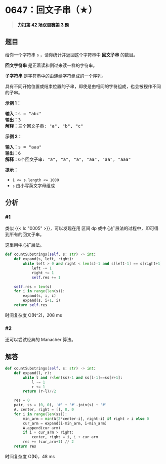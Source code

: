 # 0647：回文子串（★）


> <u>**[力扣第 42 场双周赛第 3 题](https://leetcode.cn/problems/palindromic-substrings/)**</u>

## 题目

<p>给你一个字符串 <code>s</code> ，请你统计并返回这个字符串中 <strong>回文子串</strong> 的数目。</p>

<p><strong>回文字符串</strong> 是正着读和倒过来读一样的字符串。</p>

<p><strong>子字符串</strong> 是字符串中的由连续字符组成的一个序列。</p>

<p>具有不同开始位置或结束位置的子串，即使是由相同的字符组成，也会被视作不同的子串。</p>



<p><strong>示例 1：</strong></p>

<pre>
<strong>输入：</strong>s = "abc"
<strong>输出：</strong>3
<strong>解释：</strong>三个回文子串: "a", "b", "c"
</pre>

<p><strong>示例 2：</strong></p>

<pre>
<strong>输入：</strong>s = "aaa"
<strong>输出：</strong>6
<strong>解释：</strong>6个回文子串: "a", "a", "a", "aa", "aa", "aaa"</pre>



<p><strong>提示：</strong></p>

<ul>
<li><code>1 &lt;= s.length &lt;= 1000</code></li>
<li><code>s</code> 由小写英文字母组成</li>
</ul>


## 分析

### #1

类似 {{< lc "0005" >}}，可以发现在用 区间 dp 或中心扩展法的过程中，即可得到所有的回文子串。

这里用中心扩展法。

```python
def countSubstrings(self, s: str) -> int:
	def expand(s, left, right):
		while left > 0 and right < len(s)-1 and s[left-1] == s[right+1]:
			left -= 1
			right += 1
			self.res += 1
			
	self.res = len(s)
	for i in range(len(s)):
		expand(s, i, i)
		expand(s, i+1, i)
	return self.res
```
时间复杂度 O(N^2)，208 ms

### #2

还可以尝试经典的 Manacher 算法。

## 解答

```python
def countSubstrings(self, s: str) -> int:
    def expand(l, r):
        while l and r<len(ss)-1 and ss[l-1]==ss[r+1]:
            l -= 1
            r += 1
        return (r-l)//2

    res = 0
    pair, ss = (0, 0), '#' + '#'.join(s) + '#'
    A, center, right = [], 0, 0
    for i in range(len(ss)):
        min_arm = min(A[2*center-i], right-i) if right > i else 0
        cur_arm = expand(i-min_arm, i+min_arm)
        A.append(cur_arm)
        if i + cur_arm > right:
            center, right = i, i + cur_arm
        res += (cur_arm+1) // 2
    return res
```
时间复杂度 O(N)，48 ms

